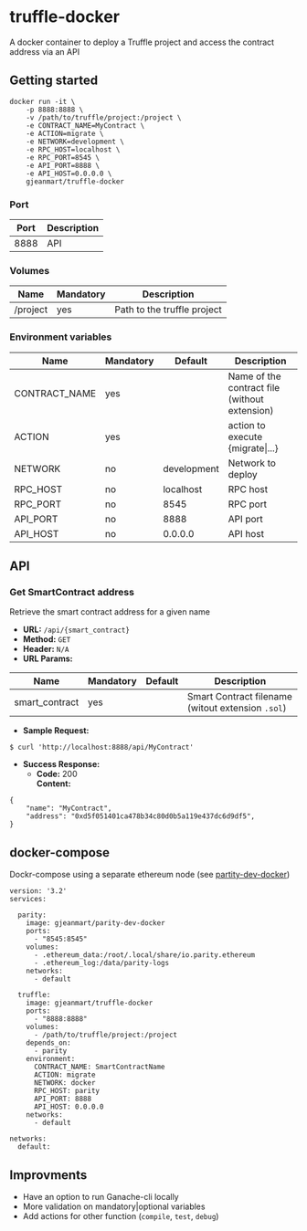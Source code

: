 # truffle-docker

A docker container to deploy a Truffle project and access the contract address via an API

## Getting started

```
docker run -it \
	-p 8888:8888 \
	-v /path/to/truffle/project:/project \
	-e CONTRACT_NAME=MyContract \
	-e ACTION=migrate \
	-e NETWORK=development \
	-e RPC_HOST=localhost \
	-e RPC_PORT=8545 \
	-e API_PORT=8888 \
	-e API_HOST=0.0.0.0 \
	gjeanmart/truffle-docker
```

### Port

| Port | Description |
| -------- | -------- | 
| 8888 | API | 


### Volumes

| Name | Mandatory | Description |
| -------- | -------- | -------- |
| /project  | yes | Path to the truffle project | 


### Environment variables

| Name | Mandatory | Default | Description |
| -------- | -------- | -------- | -------- |
| CONTRACT_NAME | yes |  | Name of the contract file (without extension)  |
| ACTION | yes |  | action to execute {migrate\|...} |
| NETWORK | no | development | Network to deploy  |
| RPC_HOST | no | localhost | RPC host  |
| RPC_PORT | no | 8545 | RPC port  |
| API_PORT | no | 8888 | API port |
| API_HOST | no | 0.0.0.0 | API host  |


## API

### Get SmartContract address
Retrieve the smart contract address for a given name

-   **URL:** `/api/{smart_contract}`    
-   **Method:** `GET`
-   **Header:** `N/A`
-   **URL Params:** 

| Name | Mandatory | Default | Description |
| -------- | -------- | -------- | -------- |
| smart_contract | yes |  | Smart Contract filename (witout extension `.sol`) |

-   **Sample Request:**
```
$ curl 'http://localhost:8888/api/MyContract'
```

-   **Success Response:**
    -   **Code:** 200  
        **Content:** 
```
{
    "name": "MyContract",
    "address": "0xd5f051401ca478b34c80d0b5a119e437dc6d9df5",
}
```




## docker-compose

Dockr-compose using a separate ethereum node (see [partity-dev-docker](https://github.com/kauri-io/parity-docker))

```
version: '3.2'
services:
     
  parity:
    image: gjeanmart/parity-dev-docker
    ports:
      - "8545:8545"
    volumes:
      - .ethereum_data:/root/.local/share/io.parity.ethereum
      - .ethereum_log:/data/parity-logs
    networks:
      - default

  truffle:
    image: gjeanmart/truffle-docker
    ports:
      - "8888:8888"
    volumes:
      - /path/to/truffle/project:/project
    depends_on:
      - parity
    environment:
      CONTRACT_NAME: SmartContractName
      ACTION: migrate
      NETWORK: docker
      RPC_HOST: parity
      API_PORT: 8888
      API_HOST: 0.0.0.0
    networks:
      - default

networks:
  default:

```

## Improvments

- Have an option to run Ganache-cli locally
- More validation on mandatory|optional variables
- Add actions for other function (`compile`, `test`, `debug`)
